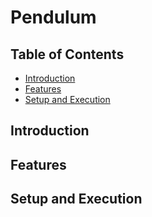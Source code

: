 # Pendulum

## Table of Contents
* [Introduction](#introduction)
* [Features](#features)
* [Setup and Execution](#setup-and-execution)


## Introduction



## Features



## Setup and Execution



